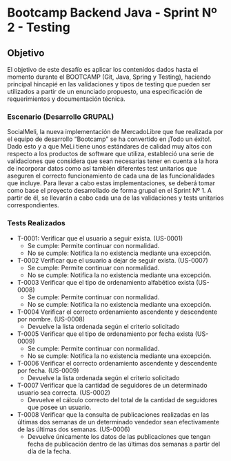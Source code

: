 # Bootcamp Backend Java  - Sprint Nº 2 - Testing

## Objetivo

El objetivo de este desafío es aplicar los contenidos dados hasta el momento durante el BOOTCAMP 
(Git, Java, Spring y Testing), haciendo principal hincapié en las validaciones y tipos de testing 
que pueden ser utilizados a partir de un enunciado propuesto, una especificación de requerimientos 
y documentación técnica.

### Escenario (Desarrollo GRUPAL)
SocialMeli, la nueva implementación de MercadoLibre que fue realizada por el equipo de desarrollo “Bootcamp” 
se ha convertido en ¡Todo un éxito!. Dado esto y a que MeLi tiene unos estándares de calidad muy altos 
con respecto a los productos de software que utiliza, estableció una serie de validaciones que considera 
que sean necesarias tener en cuenta a la hora de incorporar datos como así también diferentes test unitarios 
que aseguren el correcto funcionamiento de cada una de las funcionalidades que incluye.
Para llevar a cabo estas implementaciones, se deberá tomar como base el proyecto desarrollado de forma grupal 
en el Sprint Nº 1. A partir de él, se llevarán a cabo cada una de las validaciones y tests unitarios 
correspondientes.

### Tests Realizados
- T-0001: Verificar que el usuario a seguir exista. (US-0001)
   + Se cumple: Permite continuar con normalidad.
   + No se cumple: Notifica la no existencia mediante una excepción.
- T-0002 Verificar que el usuario a dejar de seguir exista. (US-0007)
   + Se cumple: Permite continuar con normalidad.
   + No se cumple: Notifica la no existencia mediante una excepción.
- T-0003 Verificar que el tipo de ordenamiento alfabético exista (US-0008)
   + Se cumple: Permite continuar con normalidad.
   + No se cumple: Notifica la no existencia mediante una excepción.
- T-0004 Verificar el correcto ordenamiento ascendente y descendente por nombre. (US-0008)
   + Devuelve la lista ordenada según el criterio solicitado
- T-0005 Verificar que el tipo de ordenamiento por fecha exista (US-0009)
   + Se cumple: Permite continuar con normalidad.
   + No se cumple: Notifica la no existencia mediante una excepción.
- T-0006 Verificar el correcto ordenamiento ascendente y descendente por fecha. (US-0009)
   + Devuelve la lista ordenada según el criterio solicitado
- T-0007 Verificar que la cantidad de seguidores de un determinado usuario sea correcta. (US-0002)
   + Devuelve el cálculo correcto del total de la cantidad de seguidores que posee un usuario.
- T-0008 Verificar que la consulta de publicaciones realizadas en las últimas dos semanas de un determinado vendedor sean efectivamente de las últimas dos semanas. (US-0006)
   + Devuelve únicamente los datos de las publicaciones que tengan fecha de publicación dentro de las últimas dos semanas a partir del día de la fecha.



